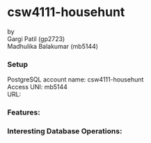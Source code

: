 # csw4111-househunt
by  
Gargi Patil (gp2723)  
Madhulika Balakumar (mb5144)  

### Setup
PostgreSQL account name: csw4111-househunt  
Access UNI:  mb5144  
URL:  

### Features:  

### Interesting Database Operations:  
